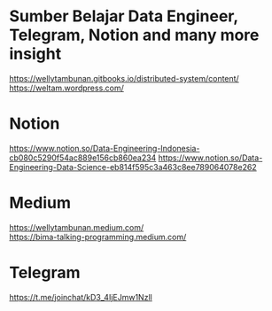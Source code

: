 # Sumber Belajar Data Engineer, Telegram, Notion and many more insight

https://wellytambunan.gitbooks.io/distributed-system/content/
<br>
https://weltam.wordpress.com/

# Notion
https://www.notion.so/Data-Engineering-Indonesia-cb080c5290f54ac889e156cb860ea234
https://www.notion.so/Data-Engineering-Data-Science-eb814f595c3a463c8ee789064078e262

# Medium
https://wellytambunan.medium.com/
<br>
https://bima-talking-programming.medium.com/

# Telegram
https://t.me/joinchat/kD3_4IjEJmw1Nzll
